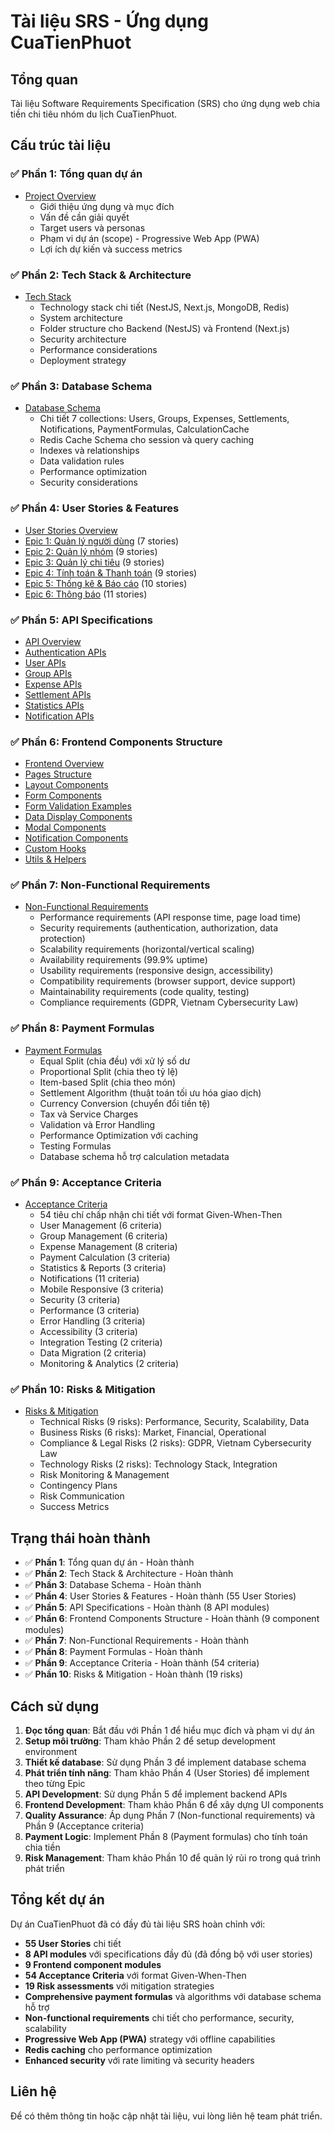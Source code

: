 # Tài liệu SRS - Ứng dụng CuaTienPhuot

## Tổng quan

Tài liệu Software Requirements Specification (SRS) cho ứng dụng web chia tiền chi tiêu nhóm du lịch CuaTienPhuot.

## Cấu trúc tài liệu

### ✅ Phần 1: Tổng quan dự án

- [Project Overview](./1-project-overview/project-overview.md)
  - Giới thiệu ứng dụng và mục đích
  - Vấn đề cần giải quyết
  - Target users và personas
  - Phạm vi dự án (scope) - Progressive Web App (PWA)
  - Lợi ích dự kiến và success metrics

### ✅ Phần 2: Tech Stack & Architecture

- [Tech Stack](./2-tech-stack-architecture/tech-stack.md)
  - Technology stack chi tiết (NestJS, Next.js, MongoDB, Redis)
  - System architecture
  - Folder structure cho Backend (NestJS) và Frontend (Next.js)
  - Security architecture
  - Performance considerations
  - Deployment strategy

### ✅ Phần 3: Database Schema

- [Database Schema](./3-database-schema/database-schema.md)
  - Chi tiết 7 collections: Users, Groups, Expenses, Settlements, Notifications, PaymentFormulas, CalculationCache
  - Redis Cache Schema cho session và query caching
  - Indexes và relationships
  - Data validation rules
  - Performance optimization
  - Security considerations

### ✅ Phần 4: User Stories & Features

- [User Stories Overview](./4-user-stories-features/user-stories-overview.md)
- [Epic 1: Quản lý người dùng](./4-user-stories-features/epic1-user-management/user-management.md) (7 stories)
- [Epic 2: Quản lý nhóm](./4-user-stories-features/epic2-group-management/group-management.md) (9 stories)
- [Epic 3: Quản lý chi tiêu](./4-user-stories-features/epic3-expense-management/expense-management.md) (9 stories)
- [Epic 4: Tính toán & Thanh toán](./4-user-stories-features/epic4-payment-calculation/payment-calculation.md) (9 stories)
- [Epic 5: Thống kê & Báo cáo](./4-user-stories-features/epic5-statistics-reports/statistics-reports.md) (10 stories)
- [Epic 6: Thông báo](./4-user-stories-features/epic6-notifications/notifications.md) (11 stories)

### ✅ Phần 5: API Specifications

- [API Overview](./5-api-specifications/api-overview.md)
- [Authentication APIs](./5-api-specifications/auth-apis.md)
- [User APIs](./5-api-specifications/user-apis.md)
- [Group APIs](./5-api-specifications/group-apis.md)
- [Expense APIs](./5-api-specifications/expense-apis.md)
- [Settlement APIs](./5-api-specifications/settlement-apis.md)
- [Statistics APIs](./5-api-specifications/statistics-apis.md)
- [Notification APIs](./5-api-specifications/notification-apis.md)

### ✅ Phần 6: Frontend Components Structure

- [Frontend Overview](./6-frontend-components/frontend-overview.md)
- [Pages Structure](./6-frontend-components/pages-structure.md)
- [Layout Components](./6-frontend-components/layout-components.md)
- [Form Components](./6-frontend-components/form-components.md)
- [Form Validation Examples](./6-frontend-components/form-validation-examples.md)
- [Data Display Components](./6-frontend-components/data-display-components.md)
- [Modal Components](./6-frontend-components/modal-components.md)
- [Notification Components](./6-frontend-components/notification-components.md)
- [Custom Hooks](./6-frontend-components/custom-hooks.md)
- [Utils & Helpers](./6-frontend-components/utils-helpers.md)

### ✅ Phần 7: Non-Functional Requirements

- [Non-Functional Requirements](./7-non-functional-requirements/non-functional-requirements.md)
  - Performance requirements (API response time, page load time)
  - Security requirements (authentication, authorization, data protection)
  - Scalability requirements (horizontal/vertical scaling)
  - Availability requirements (99.9% uptime)
  - Usability requirements (responsive design, accessibility)
  - Compatibility requirements (browser support, device support)
  - Maintainability requirements (code quality, testing)
  - Compliance requirements (GDPR, Vietnam Cybersecurity Law)

### ✅ Phần 8: Payment Formulas

- [Payment Formulas](./8-payment-formulas/payment-formulas.md)
  - Equal Split (chia đều) với xử lý số dư
  - Proportional Split (chia theo tỷ lệ)
  - Item-based Split (chia theo món)
  - Settlement Algorithm (thuật toán tối ưu hóa giao dịch)
  - Currency Conversion (chuyển đổi tiền tệ)
  - Tax và Service Charges
  - Validation và Error Handling
  - Performance Optimization với caching
  - Testing Formulas
  - Database schema hỗ trợ calculation metadata

### ✅ Phần 9: Acceptance Criteria

- [Acceptance Criteria](./9-acceptance-criteria/acceptance-criteria.md)
  - 54 tiêu chí chấp nhận chi tiết với format Given-When-Then
  - User Management (6 criteria)
  - Group Management (6 criteria)
  - Expense Management (8 criteria)
  - Payment Calculation (3 criteria)
  - Statistics & Reports (3 criteria)
  - Notifications (11 criteria)
  - Mobile Responsive (3 criteria)
  - Security (3 criteria)
  - Performance (3 criteria)
  - Error Handling (3 criteria)
  - Accessibility (3 criteria)
  - Integration Testing (2 criteria)
  - Data Migration (2 criteria)
  - Monitoring & Analytics (2 criteria)

### ✅ Phần 10: Risks & Mitigation

- [Risks & Mitigation](./10-risks-mitigation/risks-mitigation.md)
  - Technical Risks (9 risks): Performance, Security, Scalability, Data
  - Business Risks (6 risks): Market, Financial, Operational
  - Compliance & Legal Risks (2 risks): GDPR, Vietnam Cybersecurity Law
  - Technology Risks (2 risks): Technology Stack, Integration
  - Risk Monitoring & Management
  - Contingency Plans
  - Risk Communication
  - Success Metrics

## Trạng thái hoàn thành

- ✅ **Phần 1**: Tổng quan dự án - Hoàn thành
- ✅ **Phần 2**: Tech Stack & Architecture - Hoàn thành
- ✅ **Phần 3**: Database Schema - Hoàn thành
- ✅ **Phần 4**: User Stories & Features - Hoàn thành (55 User Stories)
- ✅ **Phần 5**: API Specifications - Hoàn thành (8 API modules)
- ✅ **Phần 6**: Frontend Components Structure - Hoàn thành (9 component modules)
- ✅ **Phần 7**: Non-Functional Requirements - Hoàn thành
- ✅ **Phần 8**: Payment Formulas - Hoàn thành
- ✅ **Phần 9**: Acceptance Criteria - Hoàn thành (54 criteria)
- ✅ **Phần 10**: Risks & Mitigation - Hoàn thành (19 risks)

## Cách sử dụng

1. **Đọc tổng quan**: Bắt đầu với Phần 1 để hiểu mục đích và phạm vi dự án
2. **Setup môi trường**: Tham khảo Phần 2 để setup development environment
3. **Thiết kế database**: Sử dụng Phần 3 để implement database schema
4. **Phát triển tính năng**: Tham khảo Phần 4 (User Stories) để implement theo từng Epic
5. **API Development**: Sử dụng Phần 5 để implement backend APIs
6. **Frontend Development**: Tham khảo Phần 6 để xây dựng UI components
7. **Quality Assurance**: Áp dụng Phần 7 (Non-functional requirements) và Phần 9 (Acceptance criteria)
8. **Payment Logic**: Implement Phần 8 (Payment formulas) cho tính toán chia tiền
9. **Risk Management**: Tham khảo Phần 10 để quản lý rủi ro trong quá trình phát triển

## Tổng kết dự án

Dự án CuaTienPhuot đã có đầy đủ tài liệu SRS hoàn chỉnh với:

- **55 User Stories** chi tiết
- **8 API modules** với specifications đầy đủ (đã đồng bộ với user stories)
- **9 Frontend component modules**
- **54 Acceptance Criteria** với format Given-When-Then
- **19 Risk assessments** với mitigation strategies
- **Comprehensive payment formulas** và algorithms với database schema hỗ trợ
- **Non-functional requirements** chi tiết cho performance, security, scalability
- **Progressive Web App (PWA)** strategy với offline capabilities
- **Redis caching** cho performance optimization
- **Enhanced security** với rate limiting và security headers

## Liên hệ

Để có thêm thông tin hoặc cập nhật tài liệu, vui lòng liên hệ team phát triển.
